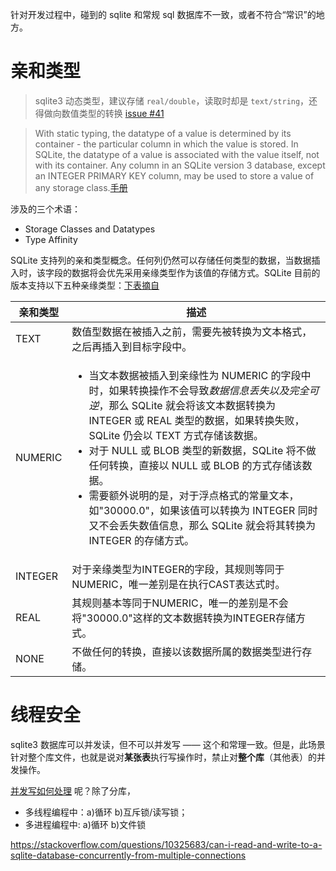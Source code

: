 针对开发过程中，碰到的 sqlite 和常规 sql 数据库不一致，或者不符合“常识”的地方。

# 亲和类型

> sqlite3 动态类型，建议存储 `real/double`，读取时却是 `text/string`，还得做向数值类型的转换 [issue #41][1]

> With static typing, the datatype of a value is determined by its container - the particular column in which the value is stored.
> In SQLite, the datatype of a value is associated with the value itself, not with its container.
> Any column in an SQLite version 3 database, except an INTEGER PRIMARY KEY column, may be used to store a value of any storage class.[手册][2]

涉及的三个术语：
- Storage Classes and Datatypes
- Type Affinity

SQLite 支持列的亲和类型概念。任何列仍然可以存储任何类型的数据，当数据插入时，该字段的数据将会优先采用亲缘类型作为该值的存储方式。SQLite 目前的版本支持以下五种亲缘类型：[下表摘自][3]

|亲和类型	|描述|
|-----|--|
|TEXT	|数值型数据在被插入之前，需要先被转换为文本格式，之后再插入到目标字段中。|
|NUMERIC|<ul><li>当文本数据被插入到亲缘性为 NUMERIC 的字段中时，如果转换操作不会导致*数据信息丢失以及完全可逆*，那么 SQLite 就会将该文本数据转换为 INTEGER 或 REAL 类型的数据，如果转换失败，SQLite 仍会以 TEXT 方式存储该数据。</li><li>对于 NULL 或 BLOB 类型的新数据，SQLite 将不做任何转换，直接以 NULL 或 BLOB 的方式存储该数据。</li><li>需要额外说明的是，对于浮点格式的常量文本，如"30000.0"，如果该值可以转换为 INTEGER 同时又不会丢失数值信息，那么 SQLite 就会将其转换为 INTEGER 的存储方式。</li></ul>|
|INTEGER	|对于亲缘类型为INTEGER的字段，其规则等同于NUMERIC，唯一差别是在执行CAST表达式时。|
|REAL	|其规则基本等同于NUMERIC，唯一的差别是不会将"30000.0"这样的文本数据转换为INTEGER存储方式。|
|NONE	|不做任何的转换，直接以该数据所属的数据类型进行存储。　|　

# 线程安全

sqlite3 数据库可以并发读，但不可以并发写 —— 这个和常理一致。但是，此场景针对整个库文件，也就是说对**某张表**执行写操作时，禁止对**整个库**（其他表）的并发操作。

[并发写如何处理][4] 呢？除了分库，

- 多线程编程中：a)循环 b)互斥锁/读写锁；
- 多进程编程中: a)循环 b)文件锁

https://stackoverflow.com/questions/10325683/can-i-read-and-write-to-a-sqlite-database-concurrently-from-multiple-connections


[1]:https://github.com/tnie/StockDataLayer/issues/41
[2]:https://www.sqlite.org/datatype3.html
[3]:http://www.runoob.com/sqlite/sqlite-data-types.html
[4]:https://blog.csdn.net/wxh525123/article/details/7974798
